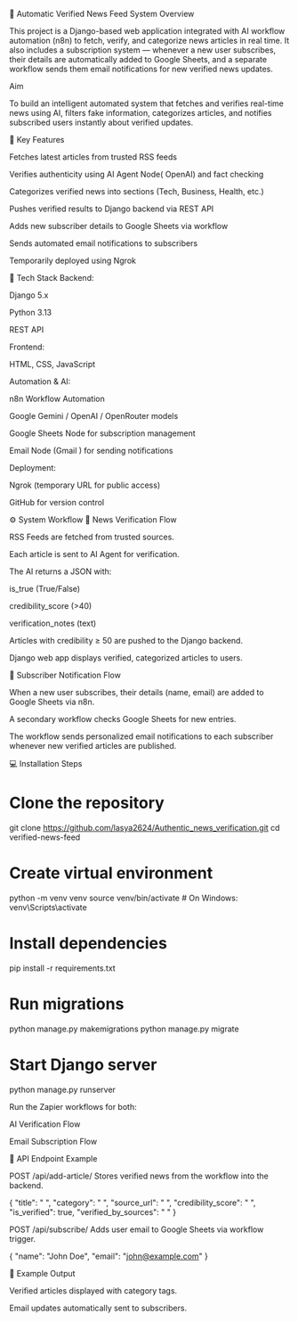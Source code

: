 📰 Automatic Verified News Feed System
 Overview

This project is a Django-based web application integrated with AI workflow automation (n8n) to fetch, verify, and categorize news articles in real time.
It also includes a subscription system — whenever a new user subscribes, their details are automatically added to Google Sheets, and a separate workflow sends them email notifications for new verified news updates.

 Aim

To build an intelligent automated system that fetches and verifies real-time news using AI, filters fake information, categorizes articles, and notifies subscribed users instantly about verified updates.

🧠 Key Features

 Fetches latest articles from trusted RSS feeds

 Verifies authenticity using AI Agent Node( OpenAI) and fact checking

 Categorizes verified news into sections (Tech, Business, Health, etc.)

 Pushes verified results to Django backend via REST API

 Adds new subscriber details to Google Sheets via workflow

 Sends automated email notifications to subscribers

 Temporarily deployed using Ngrok

🧩 Tech Stack
Backend:

Django 5.x

Python 3.13

REST API

Frontend:

HTML, CSS, JavaScript

Automation & AI:

n8n Workflow Automation

Google Gemini / OpenAI / OpenRouter models

Google Sheets Node for subscription management

Email Node (Gmail ) for sending notifications

Deployment:

Ngrok (temporary URL for public access)

GitHub for version control

⚙️ System Workflow
🧾 News Verification Flow

RSS Feeds are fetched from trusted sources.

Each article is sent to AI Agent for verification.

The AI returns a JSON with:

is_true (True/False)

credibility_score (>40)

verification_notes (text)

Articles with credibility ≥ 50 are pushed to the Django backend.

Django web app displays verified, categorized articles to users.

📩 Subscriber Notification Flow

When a new user subscribes, their details (name, email) are added to Google Sheets via n8n.

A secondary workflow checks Google Sheets for new entries.

The workflow sends personalized email notifications to each subscriber whenever new verified articles are published.

💻 Installation Steps
# Clone the repository
git clone https://github.com/lasya2624/Authentic_news_verification.git
cd verified-news-feed

# Create virtual environment
python -m venv venv
source venv/bin/activate   # On Windows: venv\Scripts\activate

# Install dependencies
pip install -r requirements.txt

# Run migrations
python manage.py makemigrations
python manage.py migrate

# Start Django server
python manage.py runserver


Run the Zapier workflows for both:

 AI Verification Flow

 Email Subscription Flow

🔗 API Endpoint Example

POST /api/add-article/
Stores verified news from the workflow into the backend.

{
  "title": " ",
  "category": " ",
  "source_url": " ",
  "credibility_score": " ",
  "is_verified": true,
  "verified_by_sources": " "
}


POST /api/subscribe/
Adds user email to Google Sheets via workflow trigger.

{
  "name": "John Doe",
  "email": "john@example.com"
}

🧾 Example Output

Verified articles displayed with category tags.

Email updates automatically sent to subscribers.
